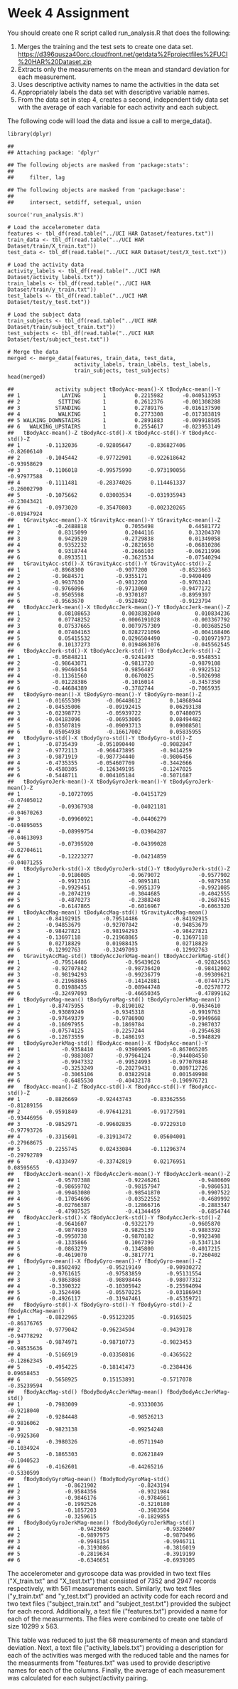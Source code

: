Week 4 Assignment
=================

You should create one R script called run\_analysis.R that does the
following:

1.  Merges the training and the test sets to create one data set.
    <https://d396qusza40orc.cloudfront.net/getdata%2Fprojectfiles%2FUCI%20HAR%20Dataset.zip>
2.  Extracts only the measurements on the mean and standard deviation
    for each measurement.
3.  Uses descriptive activity names to name the activities in the data
    set
4.  Appropriately labels the data set with descriptive variable names.
5.  From the data set in step 4, creates a second, independent tidy data
    set with the average of each variable for each activity and
    each subject.

The following code will load the data and issue a call to merge\_data().

    library(dplyr)

    ## 
    ## Attaching package: 'dplyr'

    ## The following objects are masked from 'package:stats':
    ## 
    ##     filter, lag

    ## The following objects are masked from 'package:base':
    ## 
    ##     intersect, setdiff, setequal, union

    source('run_analysis.R')

    # Load the accelerometer data
    features <- tbl_df(read.table("../UCI HAR Dataset/features.txt"))
    train_data <- tbl_df(read.table("../UCI HAR Dataset/train/X_train.txt"))
    test_data <- tbl_df(read.table("../UCI HAR Dataset/test/X_test.txt"))

    # Load the activity data
    activity_labels <- tbl_df(read.table("../UCI HAR Dataset/activity_labels.txt"))
    train_labels <- tbl_df(read.table("../UCI HAR Dataset/train/y_train.txt"))
    test_labels <- tbl_df(read.table("../UCI HAR Dataset/test/y_test.txt"))

    # Load the subject data
    train_subjects <- tbl_df(read.table("../UCI HAR Dataset/train/subject_train.txt"))
    test_subjects <- tbl_df(read.table("../UCI HAR Dataset/test/subject_test.txt"))

    # Merge the data
    merged <- merge_data(features, train_data, test_data, 
                         activity_labels, train_labels, test_labels,
                         train_subjects, test_subjects)
    head(merged)

    ##             activity subject tBodyAcc-mean()-X tBodyAcc-mean()-Y
    ## 1             LAYING       1         0.2215982      -0.040513953
    ## 2            SITTING       1         0.2612376      -0.001308288
    ## 3           STANDING       1         0.2789176      -0.016137590
    ## 4            WALKING       1         0.2773308      -0.017383819
    ## 5 WALKING_DOWNSTAIRS       1         0.2891883      -0.009918505
    ## 6   WALKING_UPSTAIRS       1         0.2554617      -0.023953149
    ##   tBodyAcc-mean()-Z tBodyAcc-std()-X tBodyAcc-std()-Y tBodyAcc-std()-Z
    ## 1        -0.1132036      -0.92805647     -0.836827406      -0.82606140
    ## 2        -0.1045442      -0.97722901     -0.922618642      -0.93958629
    ## 3        -0.1106018      -0.99575990     -0.973190056      -0.97977588
    ## 4        -0.1111481      -0.28374026      0.114461337      -0.26002790
    ## 5        -0.1075662       0.03003534     -0.031935943      -0.23043421
    ## 6        -0.0973020      -0.35470803     -0.002320265      -0.01947924
    ##   tGravityAcc-mean()-X tGravityAcc-mean()-Y tGravityAcc-mean()-Z
    ## 1           -0.2488818            0.7055498           0.44581772
    ## 2            0.8315099            0.2044116           0.33204370
    ## 3            0.9429520           -0.2729838           0.01349058
    ## 4            0.9352232           -0.2821650          -0.06810286
    ## 5            0.9318744           -0.2666103          -0.06211996
    ## 6            0.8933511           -0.3621534          -0.07540294
    ##   tGravityAcc-std()-X tGravityAcc-std()-Y tGravityAcc-std()-Z
    ## 1          -0.8968300          -0.9077200          -0.8523663
    ## 2          -0.9684571          -0.9355171          -0.9490409
    ## 3          -0.9937630          -0.9812260          -0.9763241
    ## 4          -0.9766096          -0.9713060          -0.9477172
    ## 5          -0.9505598          -0.9370187          -0.8959397
    ## 6          -0.9563670          -0.9528492          -0.9123794
    ##   tBodyAccJerk-mean()-X tBodyAccJerk-mean()-Y tBodyAccJerk-mean()-Z
    ## 1            0.08108653          0.0038382040           0.010834236
    ## 2            0.07748252         -0.0006191028          -0.003367792
    ## 3            0.07537665          0.0079757309          -0.003685250
    ## 4            0.07404163          0.0282721096          -0.004168406
    ## 5            0.05415532          0.0296504490          -0.010971973
    ## 6            0.10137273          0.0194863076          -0.045562545
    ##   tBodyAccJerk-std()-X tBodyAccJerk-std()-Y tBodyAccJerk-std()-Z
    ## 1          -0.95848211           -0.9241493           -0.9548551
    ## 2          -0.98643071           -0.9813720           -0.9879108
    ## 3          -0.99460454           -0.9856487           -0.9922512
    ## 4          -0.11361560            0.0670025           -0.5026998
    ## 5          -0.01228386           -0.1016014           -0.3457350
    ## 6          -0.44684389           -0.3782744           -0.7065935
    ##   tBodyGyro-mean()-X tBodyGyro-mean()-Y tBodyGyro-mean()-Z
    ## 1        -0.01655309        -0.06448612         0.14868944
    ## 2        -0.04535006        -0.09192415         0.06293138
    ## 3        -0.02398773        -0.05939722         0.07480075
    ## 4        -0.04183096        -0.06953005         0.08494482
    ## 5        -0.03507819        -0.09093713         0.09008501
    ## 6         0.05054938        -0.16617002         0.05835955
    ##   tBodyGyro-std()-X tBodyGyro-std()-Y tBodyGyro-std()-Z
    ## 1        -0.8735439      -0.951090440        -0.9082847
    ## 2        -0.9772113      -0.966473895        -0.9414259
    ## 3        -0.9871919      -0.987734440        -0.9806456
    ## 4        -0.4735355      -0.054607769        -0.3442666
    ## 5        -0.4580305      -0.126349195        -0.1247025
    ## 6        -0.5448711       0.004105184        -0.5071687
    ##   tBodyGyroJerk-mean()-X tBodyGyroJerk-mean()-Y tBodyGyroJerk-mean()-Z
    ## 1            -0.10727095            -0.04151729            -0.07405012
    ## 2            -0.09367938            -0.04021181            -0.04670263
    ## 3            -0.09960921            -0.04406279            -0.04895055
    ## 4            -0.08999754            -0.03984287            -0.04613093
    ## 5            -0.07395920            -0.04399028            -0.02704611
    ## 6            -0.12223277            -0.04214859            -0.04071255
    ##   tBodyGyroJerk-std()-X tBodyGyroJerk-std()-Y tBodyGyroJerk-std()-Z
    ## 1            -0.9186085            -0.9679072            -0.9577902
    ## 2            -0.9917316            -0.9895181            -0.9879358
    ## 3            -0.9929451            -0.9951379            -0.9921085
    ## 4            -0.2074219            -0.3044685            -0.4042555
    ## 5            -0.4870273            -0.2388248            -0.2687615
    ## 6            -0.6147865            -0.6016967            -0.6063320
    ##   tBodyAccMag-mean() tBodyAccMag-std() tGravityAccMag-mean()
    ## 1        -0.84192915       -0.79514486           -0.84192915
    ## 2        -0.94853679       -0.92707842           -0.94853679
    ## 3        -0.98427821       -0.98194293           -0.98427821
    ## 4        -0.13697118       -0.21968865           -0.13697118
    ## 5         0.02718829        0.01988435            0.02718829
    ## 6        -0.12992763       -0.32497093           -0.12992763
    ##   tGravityAccMag-std() tBodyAccJerkMag-mean() tBodyAccJerkMag-std()
    ## 1          -0.79514486            -0.95439626           -0.92824563
    ## 2          -0.92707842            -0.98736420           -0.98412002
    ## 3          -0.98194293            -0.99236779           -0.99309621
    ## 4          -0.21968865            -0.14142881           -0.07447175
    ## 5           0.01988435            -0.08944748           -0.02578772
    ## 6          -0.32497093            -0.46650345           -0.47899162
    ##   tBodyGyroMag-mean() tBodyGyroMag-std() tBodyGyroJerkMag-mean()
    ## 1         -0.87475955         -0.8190102              -0.9634610
    ## 2         -0.93089249         -0.9345318              -0.9919763
    ## 3         -0.97649379         -0.9786900              -0.9949668
    ## 4         -0.16097955         -0.1869784              -0.2987037
    ## 5         -0.07574125         -0.2257244              -0.2954638
    ## 6         -0.12673559         -0.1486193              -0.5948829
    ##   tBodyGyroJerkMag-std() fBodyAcc-mean()-X fBodyAcc-mean()-Y
    ## 1             -0.9358410       -0.93909905      -0.867065205
    ## 2             -0.9883087       -0.97964124      -0.944084550
    ## 3             -0.9947332       -0.99524993      -0.977070848
    ## 4             -0.3253249       -0.20279431       0.089712726
    ## 5             -0.3065106        0.03822918       0.001549908
    ## 6             -0.6485530       -0.40432178      -0.190976721
    ##   fBodyAcc-mean()-Z fBodyAcc-std()-X fBodyAcc-std()-Y fBodyAcc-std()-Z
    ## 1        -0.8826669      -0.92443743      -0.83362556      -0.81289156
    ## 2        -0.9591849      -0.97641231      -0.91727501      -0.93446956
    ## 3        -0.9852971      -0.99602835      -0.97229310      -0.97793726
    ## 4        -0.3315601      -0.31913472       0.05604001      -0.27968675
    ## 5        -0.2255745       0.02433084      -0.11296374      -0.29792789
    ## 6        -0.4333497      -0.33742819       0.02176951       0.08595655
    ##   fBodyAccJerk-mean()-X fBodyAccJerk-mean()-Y fBodyAccJerk-mean()-Z
    ## 1           -0.95707388           -0.92246261            -0.9480609
    ## 2           -0.98659702           -0.98157947            -0.9860531
    ## 3           -0.99463080           -0.98541870            -0.9907522
    ## 4           -0.17054696           -0.03522552            -0.4689992
    ## 5           -0.02766387           -0.12866716            -0.2883347
    ## 6           -0.47987525           -0.41344459            -0.6854744
    ##   fBodyAccJerk-std()-X fBodyAccJerk-std()-Y fBodyAccJerk-std()-Z
    ## 1           -0.9641607           -0.9322179           -0.9605870
    ## 2           -0.9874930           -0.9825139           -0.9883392
    ## 3           -0.9950738           -0.9870182           -0.9923498
    ## 4           -0.1335866            0.1067399           -0.5347134
    ## 5           -0.0863279           -0.1345800           -0.4017215
    ## 6           -0.4619070           -0.3817771           -0.7260402
    ##   fBodyGyro-mean()-X fBodyGyro-mean()-Y fBodyGyro-mean()-Z
    ## 1         -0.8502492        -0.95219149        -0.90930272
    ## 2         -0.9761615        -0.97583859        -0.95131554
    ## 3         -0.9863868        -0.98898446        -0.98077312
    ## 4         -0.3390322        -0.10305942        -0.25594094
    ## 5         -0.3524496        -0.05570225        -0.03186943
    ## 6         -0.4926117        -0.31947461        -0.45359721
    ##   fBodyGyro-std()-X fBodyGyro-std()-Y fBodyGyro-std()-Z fBodyAccMag-mean()
    ## 1        -0.8822965       -0.95123205        -0.9165825        -0.86176765
    ## 2        -0.9779042       -0.96234504        -0.9439178        -0.94778292
    ## 3        -0.9874971       -0.98710773        -0.9823453        -0.98535636
    ## 4        -0.5166919       -0.03350816        -0.4365622        -0.12862345
    ## 5        -0.4954225       -0.18141473        -0.2384436         0.09658453
    ## 6        -0.5658925        0.15153891        -0.5717078        -0.35239594
    ##   fBodyAccMag-std() fBodyBodyAccJerkMag-mean() fBodyBodyAccJerkMag-std()
    ## 1        -0.7983009                -0.93330036                -0.9218040
    ## 2        -0.9284448                -0.98526213                -0.9816062
    ## 3        -0.9823138                -0.99254248                -0.9925360
    ## 4        -0.3980326                -0.05711940                -0.1034924
    ## 5        -0.1865303                 0.02621849                -0.1040523
    ## 6        -0.4162601                -0.44265216                -0.5330599
    ##   fBodyBodyGyroMag-mean() fBodyBodyGyroMag-std()
    ## 1              -0.8621902             -0.8243194
    ## 2              -0.9584356             -0.9321984
    ## 3              -0.9846176             -0.9784661
    ## 4              -0.1992526             -0.3210180
    ## 5              -0.1857203             -0.3983504
    ## 6              -0.3259615             -0.1829855
    ##   fBodyBodyGyroJerkMag-mean() fBodyBodyGyroJerkMag-std()
    ## 1                  -0.9423669                 -0.9326607
    ## 2                  -0.9897975                 -0.9870496
    ## 3                  -0.9948154                 -0.9946711
    ## 4                  -0.3193086                 -0.3816019
    ## 5                  -0.2819634                 -0.3919199
    ## 6                  -0.6346651                 -0.6939305

The accelerometer and gyroscope data was provided in two text files
("X\_train.txt" and "X\_test.txt") that consisted of 7352 and 2947
records respectively, with 561 measurements each. Similarly, two text
files ("y\_train.txt" and "y\_test.txt") provided an activity code for
each record and two text files ("subject\_train.txt" and
"subject\_test.txt") provided the subject for each record. Additionally,
a text file ("features.txt") provided a name for each of the
measurments. The files were combined to create one table of size 10299 x
563.

This table was reduced to just the 68 measurements of mean and standard
deviation. Next, a text file ("activity\_labels.txt") providing a
description for each of the activities was merged with the reduced table
and the names for the measurments from "features.txt" was used to
provide descriptive names for each of the columns. Finally, the average
of each measurement was calculated for each subject/activity pairing.
